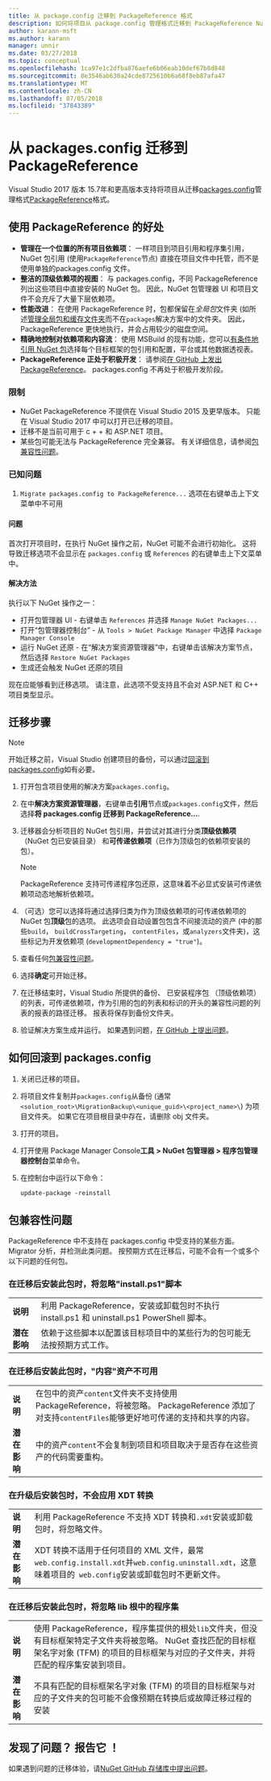 ```yaml
---
title: 从 package.config 迁移到 PackageReference 格式
description: 如何将项目从 package.config 管理格式迁移到 PackageReference NuGet 4.0 + 和 VS2017 和.NET Core 2.0 所支持的详细信息
author: karann-msft
ms.author: karann
manager: unnir
ms.date: 03/27/2018
ms.topic: conceptual
ms.openlocfilehash: 1ca97e1c2dfba876aefe6b06eab10def67b8d848
ms.sourcegitcommit: 8e3546ab630a24cde8725610b6a68f8eb87afa47
ms.translationtype: MT
ms.contentlocale: zh-CN
ms.lasthandoff: 07/05/2018
ms.locfileid: "37843389"
---
```

# <a name="migrate-from-packagesconfig-to-packagereference"></a>从 packages.config 迁移到 PackageReference

Visual Studio 2017 版本 15.7年和更高版本支持将项目从迁移[packages.config](./packages-config.md)管理格式[PackageReference](../consume-packages/Package-References-in-Project-Files.md)格式。

## <a name="benefits-of-using-packagereference"></a>使用 PackageReference 的好处

* **管理在一个位置的所有项目依赖项**： 一样项目到项目引用和程序集引用，NuGet 包引用 (使用`PackageReference`节点) 直接在项目文件中托管，而不是使用单独的packages.config 文件。
* **整洁的顶级依赖项的视图**： 与 packages.config，不同 PackageReference 列出这些项目中直接安装的 NuGet 包。 因此，NuGet 包管理器 UI 和项目文件不会充斥了大量下层依赖项。
* **性能改进**： 在使用 PackageReference 时，包都保留在*全局包*文件夹 (如所述[管理全局包和缓存文件夹](../consume-packages/managing-the-global-packages-and-cache-folders.md)而不在`packages`解决方案中的文件夹。 因此，PackageReference 更快地执行，并会占用较少的磁盘空间。
* **精确地控制对依赖项和内容流**： 使用 MSBuild 的现有功能，您可以[有条件地引用 NuGet 包](../consume-packages/Package-References-in-Project-Files.md#adding-a-packagereference-condition)选择每个目标框架的包引用和配置，平台或其他数据透视表。
* **PackageReference 正处于积极开发**： 请参阅[在 GitHub 上发出 PackageReference](https://aka.ms/nuget-pr-improvements)。 packages.config 不再处于积极开发阶段。

### <a name="limitations"></a>限制

* NuGet PackageReference 不提供在 Visual Studio 2015 及更早版本。 只能在 Visual Studio 2017 中可以打开已迁移的项目。
* 迁移不是当前可用于 c + + 和 ASP.NET 项目。
* 某些包可能无法与 PackageReference 完全兼容。 有关详细信息，请参阅[包兼容性问题](#package-compatibility-issues)。

### <a name="known-issues"></a>已知问题

1. `Migrate packages.config to PackageReference...` 选项在右键单击上下文菜单中不可用 

#### <a name="issue"></a>问题 
 
首次打开项目时，在执行 NuGet 操作之前，NuGet 可能不会进行初始化。 这将导致迁移选项不会显示在 `packages.config` 或 `References` 的右键单击上下文菜单中。 

#### <a name="workaround"></a>解决方法 

执行以下 NuGet 操作之一： 
* 打开包管理器 UI - 右键单击 `References` 并选择 `Manage NuGet Packages...` 
* 打开“包管理器控制台” - 从 `Tools > NuGet Package Manager` 中选择 `Package Manager Console` 
* 运行 NuGet 还原 - 在“解决方案资源管理器”中，右键单击该解决方案节点，然后选择 `Restore NuGet Packages` 
* 生成还会触发 NuGet 还原的项目 

现在应能够看到迁移选项。 请注意，此选项不受支持且不会对 ASP.NET 和 C++ 项目类型显示。 

## <a name="migration-steps"></a>迁移步骤

> [!Note]
> 开始迁移之前，Visual Studio 创建项目的备份，可以通过[回滚到 packages.config](#how-to-roll-back-to-packagesconfig)如有必要。

1. 打开包含项目使用的解决方案`packages.config`。

1. 在中**解决方案资源管理器**，右键单击**引用**节点或`packages.config`文件，然后选择**将 packages.config 迁移到 PackageReference...**.

1. 迁移器会分析项目的 NuGet 包引用，并尝试对其进行分类**顶级依赖项**（NuGet 包已安装目录） 和**可传递依赖项**（已作为顶级包的依赖项安装的包）。

   > [!Note]
   > PackageReference 支持可传递程序包还原，这意味着不必显式安装可传递依赖项动态地解析依赖项。

1. （可选）您可以选择将通过选择归类为作为顶级依赖项的可传递依赖项的 NuGet 包**顶级**包的选项。 此选项会自动设置包包含不间接流动的资产 (中的那些`build`， `buildCrossTargeting`， `contentFiles`，或`analyzers`文件夹)，这些标记为开发依赖项 (`developmentDependency = "true"`)。

1. 查看任何[包兼容性问题](#package-compatibility-issues)。

1. 选择**确定**可开始迁移。

1. 在迁移结束时，Visual Studio 所提供的备份、 已安装程序包 （顶级依赖项） 的列表，可传递依赖项，作为引用的包的列表和标识的开头的兼容性问题的列表的报表的路径迁移。 报表将保存到备份文件夹。

1. 验证解决方案生成并运行。 如果遇到问题，[在 GitHub 上提出问题](https://github.com/NuGet/Home/issues/)。

## <a name="how-to-roll-back-to-packagesconfig"></a>如何回滚到 packages.config

1. 关闭已迁移的项目。

1. 将项目文件复制并`packages.config`从备份 (通常`<solution_root>\MigrationBackup\<unique_guid>\<project_name>\`) 为项目文件夹。 如果它在项目根目录中存在，请删除 obj 文件夹。

1. 打开的项目。

1. 打开使用 Package Manager Console**工具 > NuGet 包管理器 > 程序包管理器控制台**菜单命令。

1. 在控制台中运行以下命令：

   ```ps
   update-package -reinstall
   ```

## <a name="package-compatibility-issues"></a>包兼容性问题

PackageReference 中不支持在 packages.config 中受支持的某些方面。 Migrator 分析，并检测此类问题。 按预期方式在迁移后，可能不会有一个或多个以下问题的任何包。

### <a name="installps1-scripts-are-ignored-when-the-package-is-installed-after-the-migration"></a>在迁移后安装此包时，将忽略"install.ps1"脚本

| | |
| --- | --- |
| **说明** | 利用 PackageReference，安装或卸载包时不执行 install.ps1 和 uninstall.ps1 PowerShell 脚本。 |
| **潜在影响** | 依赖于这些脚本以配置该目标项目中的某些行为的包可能无法按预期方式工作。 |

### <a name="content-assets-are-not-available-when-the-package-is-installed-after-the-migration"></a>在迁移后安装此包时，"内容"资产不可用

| | |
| --- | --- |
| **说明** | 在包中的资产`content`文件夹不支持使用 PackageReference，将被忽略。 PackageReference 添加了对支持`contentFiles`能够更好地可传递的支持和共享的内容。  |
| **潜在影响** | 中的资产`content`不会复制到项目和项目取决于是否存在这些资产的代码需要重构。  |

### <a name="xdt-transforms-are-not-applied-when-the-package-is-installed-after-the-upgrade"></a>在升级后安装包时，不会应用 XDT 转换

| | |
| --- | --- |
| **说明** | 利用 PackageReference 不支持 XDT 转换和`.xdt`安装或卸载包时，将忽略文件。   |
| **潜在影响** | XDT 转换不适用于任何项目的 XML 文件，最常`web.config.install.xdt`并`web.config.uninstall.xdt`，这意味着项目的` web.config`安装或卸载包时不更新文件。 |

### <a name="assemblies-in-the-lib-root-are-ignored-when-the-package-is-installed-after-the-migration"></a>在迁移后安装此包时，将忽略 lib 根中的程序集

| | |
| --- | --- |
| **说明** | 使用 PackageReference，程序集提供的根处`lib`文件夹，但没有目标框架特定子文件夹将被忽略。 NuGet 查找匹配的目标框架名字对象 (TFM) 的项目的目标框架与对应的子文件夹，并将匹配的程序集安装到项目。 |
| **潜在影响** | 不具有匹配的目标框架名字对象 (TFM) 的项目的目标框架与对应的子文件夹的包可能不会像预期在转换后或故障迁移过程的安装 |

## <a name="found-an-issue-report-it"></a>发现了问题？ 报告它 ！

如果遇到问题的迁移体验，请[NuGet GitHub 存储库中提出问题](https://github.com/NuGet/Home/issues/)。
